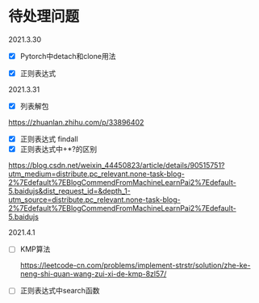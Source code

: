 # 待处理问题

2021.3.30

- [x] Pytorch中detach和clone用法
- [x] 正则表达式



2021.3.31

- [x] 列表解包

https://zhuanlan.zhihu.com/p/33896402

- [x] 正则表达式 findall
- [x] 正则表达式中+\*?的区别

https://blog.csdn.net/weixin_44450823/article/details/90515751?utm_medium=distribute.pc_relevant.none-task-blog-2%7Edefault%7EBlogCommendFromMachineLearnPai2%7Edefault-5.baidujs&dist_request_id=&depth_1-utm_source=distribute.pc_relevant.none-task-blog-2%7Edefault%7EBlogCommendFromMachineLearnPai2%7Edefault-5.baidujs

2021.4.1

- [ ] KMP算法

  https://leetcode-cn.com/problems/implement-strstr/solution/zhe-ke-neng-shi-quan-wang-zui-xi-de-kmp-8zl57/

- [ ] 正则表达式中search函数

